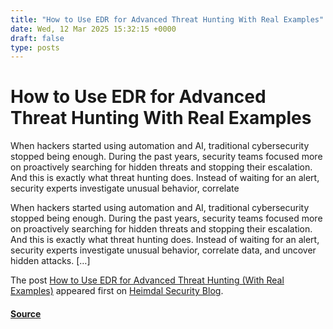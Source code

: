 ```yaml
---
title: "How to Use EDR for Advanced Threat Hunting With Real Examples"
date: Wed, 12 Mar 2025 15:32:15 +0000
draft: false
type: posts
---
```

# How to Use EDR for Advanced Threat Hunting With Real Examples





When hackers started using automation and AI, traditional cybersecurity stopped being enough. During the past years, security teams focused more on proactively searching for hidden threats and stopping their escalation. And this is exactly what threat hunting does. Instead of waiting for an alert, security experts investigate unusual behavior, correlate

When hackers started using automation and AI, traditional cybersecurity stopped being enough. During the past years, security teams focused more on proactively searching for hidden threats and stopping their escalation. And this is exactly what threat hunting does. Instead of waiting for an alert, security experts investigate unusual behavior, correlate data, and uncover hidden attacks. \[…\]

The post [How to Use EDR for Advanced Threat Hunting (With Real Examples)](https://heimdalsecurity.com/blog/how-to-use-edr-for-advanced-threat-hunting/) appeared first on [Heimdal Security Blog](https://heimdalsecurity.com/blog).

#### [Source](https://heimdalsecurity.com/blog/how-to-use-edr-for-advanced-threat-hunting/)

